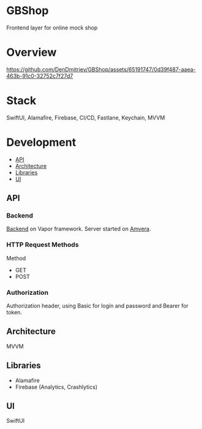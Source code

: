 # GBShop
Frontend layer for online mock shop

# Overview

https://github.com/DenDmitriev/GBShop/assets/65191747/0d39f487-aaea-463b-91c0-32752c7f27d7

# Stack
SwiftUI, Alamafire, Firebase, CI/CD, Fastlane, Keychain, MVVM

# Development
- [API](#api)
- [Architecture](#architecture)
- [Libraries](#libraries)
- [UI](#ui)

## API
### Backend
[Backend](https://github.com/DenDmitriev/GBShopBackend) on Vapor framework.
Server started on [Amvera](https://gbshopbe-denisdmitriev.amvera.io).

### HTTP Request Methods
Method
- GET	
- POST

### Authorization
Authorization header, using Basic for login and password and Bearer for token.

## Architecture
MVVM

## Libraries
 - Alamafire
 - Firebase (Analytics, Crashlytics)

## UI
SwiftUI
